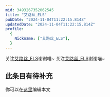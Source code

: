 ```yaml
---
mid: 3493267352062545
title: "艾路丝_ELS"
pubDate: "2024-11-04T11:22:15.814Z"
updatedDate: "2024-11-04T11:22:15.814Z"
profile:
  {
    Nickname: ["艾路丝_ELS"],
  }
---
```


关注[艾路丝_ELS](https://space.bilibili.com/3493267352062545)谢谢喵~ 关注[艾路丝_ELS](https://space.bilibili.com/3493267352062545)谢谢喵~

## 此条目有待补充
你可以在[这里](https://github.com/Yuhanawa/VTuber.ICU-Content/edit/master/v/艾路丝_ELS/index.md)编辑本文

